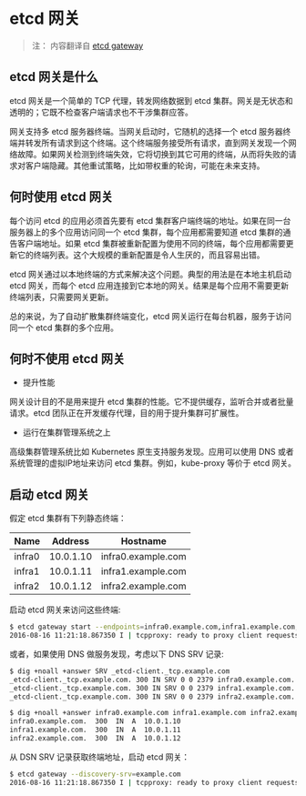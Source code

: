 # etcd 网关

> 注： 内容翻译自 [etcd gateway](https://github.com/coreos/etcd/blob/master/Documentation/op-guide/gateway.md)

## etcd 网关是什么

etcd 网关是一个简单的 TCP 代理，转发网络数据到 etcd 集群。网关是无状态和透明的；它既不检查客户端请求也不干涉集群应答。

网关支持多 etcd 服务器终端。当网关启动时，它随机的选择一个 etcd 服务器终端并转发所有请求到这个终端。这个终端服务接受所有请求，直到网关发现一个网络故障。如果网关检测到终端失效，它将切换到其它可用的终端，从而将失败的请求对客户端隐藏。其他重试策略，比如带权重的轮询，可能在未来支持。

## 何时使用 etcd 网关

每个访问 etcd 的应用必须首先要有 etcd 集群客户端终端的地址。如果在同一台服务器上的多个应用访问同一个 etcd 集群，每个应用都需要知道 etcd 集群的通告客户端地址。如果 etcd 集群被重新配置为使用不同的终端，每个应用都需要更新它的终端列表。这个大规模的重新配置是令人生厌的，而且容易出错。

etcd 网关通过以本地终端的方式来解决这个问题。典型的用法是在本地主机启动 etcd 网关，而每个 etcd 应用连接到它本地的网关。结果是每个应用不需要更新终端列表，只需要网关更新。

总的来说，为了自动扩散集群终端变化，etcd 网关运行在每台机器，服务于访问同一个 etcd 集群的多个应用。

## 何时不使用 etcd 网关

- 提升性能

网关设计目的不是用来提升 etcd 集群的性能。它不提供缓存，监听合并或者批量请求。etcd 团队正在开发缓存代理，目的用于提升集群可扩展性。

- 运行在集群管理系统之上

高级集群管理系统比如 Kubernetes 原生支持服务发现。应用可以使用 DNS 或者系统管理的虚拟IP地址来访问 etcd 集群。例如，kube-proxy 等价于 etcd 网关。

## 启动 etcd 网关

假定 etcd 集群有下列静态终端：

|Name|Address|Hostname|
|------|---------|------------------|
|infra0|10.0.1.10|infra0.example.com|
|infra1|10.0.1.11|infra1.example.com|
|infra2|10.0.1.12|infra2.example.com|

启动 etcd 网关来访问这些终端:

```bash
$ etcd gateway start --endpoints=infra0.example.com,infra1.example.com,infra2.example.com
2016-08-16 11:21:18.867350 I | tcpproxy: ready to proxy client requests to [...]
```

或者，如果使用 DNS 做服务发现，考虑以下 DNS SRV 记录:

```bash
$ dig +noall +answer SRV _etcd-client._tcp.example.com
_etcd-client._tcp.example.com. 300 IN SRV 0 0 2379 infra0.example.com.
_etcd-client._tcp.example.com. 300 IN SRV 0 0 2379 infra1.example.com.
_etcd-client._tcp.example.com. 300 IN SRV 0 0 2379 infra2.example.com.
```

```bash
$ dig +noall +answer infra0.example.com infra1.example.com infra2.example.com
infra0.example.com.  300  IN  A  10.0.1.10
infra1.example.com.  300  IN  A  10.0.1.11
infra2.example.com.  300  IN  A  10.0.1.12
```

从 DSN SRV 记录获取终端地址，启动 etcd 网关：

```bash
$ etcd gateway --discovery-srv=example.com
2016-08-16 11:21:18.867350 I | tcpproxy: ready to proxy client requests to [...]
```

